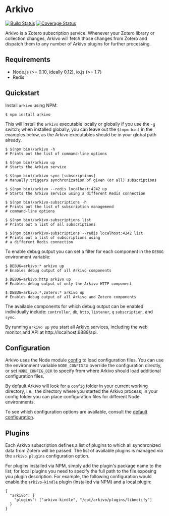 Arkivo
======
[![Build Status](https://travis-ci.org/inukshuk/arkivo.svg?branch=master)](https://travis-ci.org/inukshuk/arkivo)
[![Coverage Status](https://img.shields.io/coveralls/inukshuk/arkivo.svg)](https://coveralls.io/r/inukshuk/arkivo?branch=master)

Arkivo is a Zotero subscription service. Whenever your Zotero library or
collection changes, Arkivo will fetch those changes from Zotero and dispatch
them to any number of Arkivo plugins for further processing.

Requirements
------------
* Node.js (>= 0.10, ideally 0.12), io.js (>= 1.7)
* Redis

Quickstart
----------
Install `arkivo` using NPM:

    $ npm install arkivo

This will install the `arkivo` executable  locally or globally if
you use the `-g` switch; when installed globally, you can leave out
the `$(npm bin)` in the examples below, as the Arkivo executables
should be in your global path already.

    $ $(npm bin)/arkivo -h
    # Prints out the list of command-line options

    $ $(npm bin)/arkivo up
    # Starts the Arkivo service

    $ $(npm bin)/arkivo sync [subscriptions]
    # Manually triggers synchronization of given (or all) subscriptions

    $ $(npm bin)/arkivo --redis localhost:4242 up
    # Starts the Arkivo service using a different Redis connection

    $ $(npm bin)/arkivo-subscriptions -h
    # Prints out the list of subscription managemend
    # command-line options

    $ $(npm bin)/arkivo-subscriptions list
    # Prints out a list of all subscriptions

    $ $(npm bin)/arkivo-subscriptions --redis localhost:4242 list
    # Prints out a list of subscriptions using
    # a different Redis connection

To enable debug output you can set a filter for each component in the
`DEBUG` environment variable:

    $ DEBUG=arkivo:* arkivo up
    # Enables debug output of all Arkivo components

    $ DEBUG=arkivo:http arkivo up
    # Enables debug output of only the Arkivo HTTP component

    $ DEBUG=arkivo:*,zotero:* arkivo up
    # Enables debug output of all Arkivo and Zotero components

The available components for which debug output can be enabled individually
include: `controller`, `db`, `http`, `listener`, `q` `subscription`, and
`sync`.

By running `arkivo up` you start all Arkivo services, including
the web monitor and API at http://localhost:8888/api.

Configuration
-------------
Arkivo uses the Node module [config](https://github.com/lorenwest/node-config)
to load configuration files. You can use the environment variable `NODE_CONFIG`
to override the configuration directly, or set `NODE_CONFIG_DIR` to specify
from where Arkivo should load additional configuration files.

By default Arkivo will look for a `config` folder in your current working
directory, i.e., the directory where you started the Arkivo process; in your
config folder you can place configuration files for different Node environments.

To see which configuration options are available, consult the
[default configuration](https://github.com/inukshuk/arkivo/blob/master/config/default.json).

Plugins
-------
Each Arkivo subscription defines a list of plugins to which all synchronized
data from Zotero will be passed. The list of available plugins is managed
via the `arkivo.plugins` configuration option.

For plugins installed via NPM, simply add the plugin's package name to the
list; for local plugins you need to specify the full path to the file exposing
you plugin description. For example, the following configuration would enable
the `arkivo-kindle` plugin (installed via NPM) and a local plugin:

    {
      "arkivo": {
        "plugins": ["arkivo-kindle", "/opt/arkivo/plugins/libnotify"]
      }
    }

